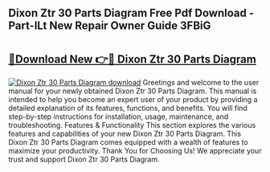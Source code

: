 ## Dixon Ztr 30 Parts Diagram Free Pdf Download - Part-lLt New Repair Owner Guide 3FBiG

# <h2><a href="http://dfhqrs.blite.top/?on=Dixon+Ztr+30+Parts+Diagram">🔗Download New 👉🔴 Dixon Ztr 30 Parts Diagram</a></h2>

[![Dixon Ztr 30 Parts Diagram download](https://i.imgur.com/lujVjoI.png)](http://dfhqrs.blite.top/?on=Dixon+Ztr+30+Parts+Diagram)
Greetings and welcome to the user manual for your newly obtained Dixon Ztr 30 Parts Diagram. This manual is intended to help you become an expert user of your product by providing a detailed explanation of its features, functions, and benefits. You will find step-by-step instructions for installation, usage, maintenance, and troubleshooting. Features & Functionality This section explores the various features and capabilities of your new Dixon Ztr 30 Parts Diagram. This Dixon Ztr 30 Parts Diagram comes equipped with a wealth of features to maximize your productivity. Thank You for Choosing Us! We appreciate your trust and support Dixon Ztr 30 Parts Diagram.
